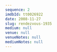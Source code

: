 ```yaml
---
sequence: 2
imdbId: tt0026922
date: 2008-11-27
slug: rendezvous-1935
medium: null
venue: null
venueNotes: null
mediumNotes: null
---
```


